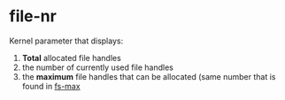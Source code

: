# file-nr

Kernel parameter that displays:

1. **Total** allocated file handles
1. the number of currently used file handles
1. the **maximum** file handles that can be allocated (same number that is found in [fs-max](https://github.com/disc0ninja/zet/search?q=fs-max)
